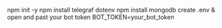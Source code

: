 npm init -y
npm install telegraf dotenv
npm install mongodb
create .env & open and past your bot token BOT_TOKEN=your_bot_token
